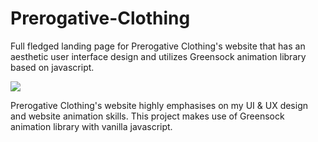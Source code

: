 # Prerogative-Clothing
Full fledged landing page for Prerogative Clothing's website that has an aesthetic user interface design and utilizes Greensock animation library based on javascript.

![](https://media.giphy.com/media/PmgfsDNjwf6IKdmJwE/giphy.gif)

Prerogative Clothing's website highly emphasises on my UI & UX design and website animation skills.
This project makes use of Greensock animation library with vanilla javascript.
